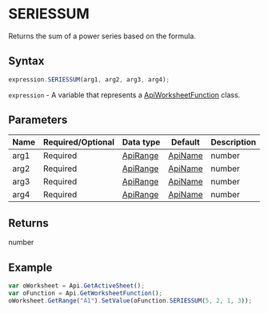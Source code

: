 # SERIESSUM

Returns the sum of a power series based on the formula.

## Syntax

```javascript
expression.SERIESSUM(arg1, arg2, arg3, arg4);
```

`expression` - A variable that represents a [ApiWorksheetFunction](../ApiWorksheetFunction.md) class.

## Parameters

| **Name** | **Required/Optional** | **Data type** | **Default** | **Description** |
| ------------- | ------------- | ------------- | ------------- | ------------- |
| arg1 | Required | [ApiRange](../../ApiRange/ApiRange.md) | [ApiName](../../ApiName/ApiName.md) | number |  | The input value to the power series. |
| arg2 | Required | [ApiRange](../../ApiRange/ApiRange.md) | [ApiName](../../ApiName/ApiName.md) | number |  | The initial power to which x will be raised. |
| arg3 | Required | [ApiRange](../../ApiRange/ApiRange.md) | [ApiName](../../ApiName/ApiName.md) | number |  | The step by which to increase n for each term in the series. |
| arg4 | Required | [ApiRange](../../ApiRange/ApiRange.md) | [ApiName](../../ApiName/ApiName.md) | number |  | A set of coefficients by which each successive power of x is multiplied. |

## Returns

number

## Example



```javascript
var oWorksheet = Api.GetActiveSheet();
var oFunction = Api.GetWorksheetFunction();
oWorksheet.GetRange("A1").SetValue(oFunction.SERIESSUM(5, 2, 1, 3));
```
